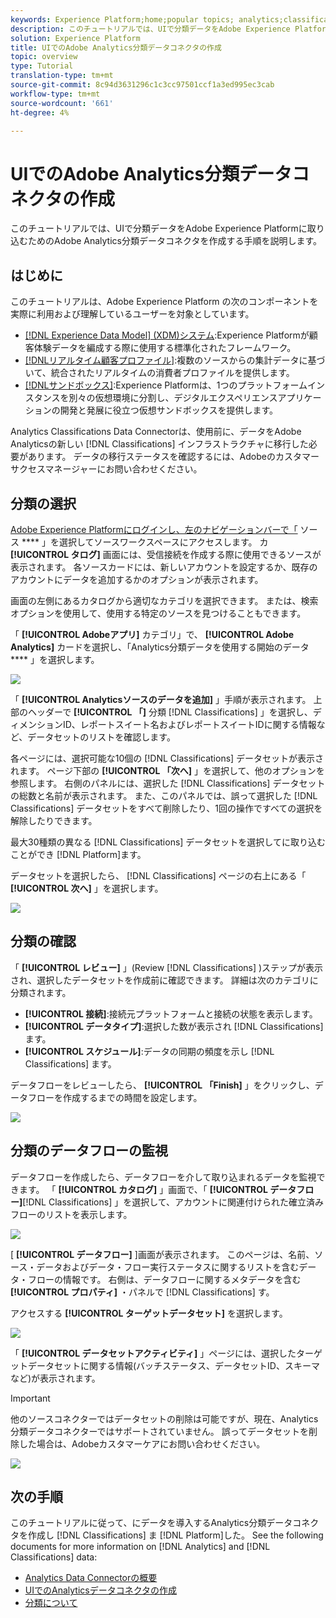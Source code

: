 ```yaml
---
keywords: Experience Platform;home;popular topics; analytics;classifications
description: このチュートリアルでは、UIで分類データをAdobe Experience Platformに取り込むためのAdobe Analytics分類データコネクタを作成する手順を説明します。
solution: Experience Platform
title: UIでのAdobe Analytics分類データコネクタの作成
topic: overview
type: Tutorial
translation-type: tm+mt
source-git-commit: 8c94d3631296c1c3cc97501ccf1a3ed995ec3cab
workflow-type: tm+mt
source-wordcount: '661'
ht-degree: 4%

---
```



# UIでのAdobe Analytics分類データコネクタの作成

このチュートリアルでは、UIで分類データをAdobe Experience Platformに取り込むためのAdobe Analytics分類データコネクタを作成する手順を説明します。

## はじめに

このチュートリアルは、Adobe Experience Platform の次のコンポーネントを実際に利用および理解しているユーザーを対象としています。

* [[!DNL Experience Data Model] (XDM)システム](../../../../../xdm/home.md):Experience Platformが顧客体験データを編成する際に使用する標準化されたフレームワーク。
* [[!DNLリアルタイム顧客プロファイル]](../../../../../profile/home.md):複数のソースからの集計データに基づいて、統合されたリアルタイムの消費者プロファイルを提供します。
* [[!DNLサンドボックス]](../../../../../sandboxes/home.md):Experience Platformは、1つのプラットフォームインスタンスを別々の仮想環境に分割し、デジタルエクスペリエンスアプリケーションの開発と発展に役立つ仮想サンドボックスを提供します。

Analytics Classifications Data Connectorは、使用前に、データをAdobe Analyticsの新しい [!DNL Classifications] インフラストラクチャに移行した必要があります。 データの移行ステータスを確認するには、Adobeのカスタマーサクセスマネージャーにお問い合わせください。

## 分類の選択

[Adobe Experience Platformにログインし、左のナビゲーションバーで「](https://platform.adobe.com) ソース **** 」を選択してソースワークスペースにアクセスします。 カ **[!UICONTROL タログ]** 画面には、受信接続を作成する際に使用できるソースが表示されます。 各ソースカードには、新しいアカウントを設定するか、既存のアカウントにデータを追加するかのオプションが表示されます。

画面の左側にあるカタログから適切なカテゴリを選択できます。 または、検索オプションを使用して、使用する特定のソースを見つけることもできます。

「 **[!UICONTROL Adobeアプリ]** カテゴリ」で、 **[!UICONTROL Adobe Analytics]** カードを選択し、「Analytics分類データを使用する開始のデータ **** 」を選択します。

![](../../../../images/tutorials/create/classifications/catalog.png)

「 **[!UICONTROL Analyticsソースのデータを追加]** 」手順が表示されます。 上部のヘッダーで **[!UICONTROL 「]** 分類 [!DNL Classifications] 」を選択し、ディメンションID、レポートスイート名およびレポートスイートIDに関する情報など、データセットのリストを確認します。

各ページには、選択可能な10個の [!DNL Classifications] データセットが表示されます。 ページ下部の **[!UICONTROL 「次へ]** 」を選択して、他のオプションを参照します。 右側のパネルには、選択した [!DNL Classifications] データセットの総数と名前が表示されます。 また、このパネルでは、誤って選択した [!DNL Classifications] データセットをすべて削除したり、1回の操作ですべての選択を解除したりできます。

最大30種類の異なる [!DNL Classifications] データセットを選択してに取り込むことができ [!DNL Platform]ます。

データセットを選択したら、 [!DNL Classifications] ページの右上にある「 **[!UICONTROL 次へ]** 」を選択します。

![](../../../../images/tutorials/create/classifications/add-data.png)

## 分類の確認

「 **[!UICONTROL レビュー]** 」(Review [!DNL Classifications] )ステップが表示され、選択したデータセットを作成前に確認できます。 詳細は次のカテゴリに分類されます。

* **[!UICONTROL 接続]**:接続元プラットフォームと接続の状態を表示します。
* **[!UICONTROL データタイプ]**:選択した数が表示され [!DNL Classifications]ます。
* **[!UICONTROL スケジュール]**:データの同期の頻度を示し [!DNL Classifications] ます。

データフローをレビューしたら、 **[!UICONTROL 「Finish]** 」をクリックし、データフローを作成するまでの時間を設定します。

![](../../../../images/tutorials/create/classifications/review.png)

## 分類のデータフローの監視

データフローを作成したら、データフローを介して取り込まれるデータを監視できます。 「 **[!UICONTROL カタログ]** 」画面で、「 **[!UICONTROL データフロー]**[!DNL Classifications] 」を選択して、アカウントに関連付けられた確立済みフローのリストを表示します。

![](../../../../images/tutorials/create/classifications/dataflows.png)

[ **[!UICONTROL データフロー]** ]画面が表示されます。 このページは、名前、ソース・データおよびデータ・フロー実行ステータスに関するリストを含むデータ・フローの情報です。 右側は、データフローに関するメタデータを含む **[!UICONTROL プロパティ]** ・パネルで [!DNL Classifications] す。

アクセスする **[!UICONTROL ターゲットデータセット]** を選択します。

![](../../../../images/tutorials/create/classifications/list-of-dataflows.png)

「 **[!UICONTROL データセットアクティビティ]** 」ページには、選択したターゲットデータセットに関する情報(バッチステータス、データセットID、スキーマなど)が表示されます。

>[!IMPORTANT]
>
>他のソースコネクターではデータセットの削除は可能ですが、現在、Analytics分類データコネクターではサポートされていません。 誤ってデータセットを削除した場合は、Adobeカスタマーケアにお問い合わせください。

![](../../../../images/tutorials/create/classifications/dataset.png)


## 次の手順

このチュートリアルに従って、にデータを導入するAnalytics分類データコネクタを作成し [!DNL Classifications] ま [!DNL Platform]した。 See the following documents for more information on [!DNL Analytics] and [!DNL Classifications] data:

* [Analytics Data Connectorの概要](../../../../connectors/adobe-applications/analytics.md)
* [UIでのAnalyticsデータコネクタの作成](./analytics.md)
* [分類について](https://docs.adobe.com/content/help/ja-JP/analytics/components/classifications/c-classifications.html#)